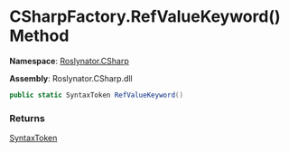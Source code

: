 # CSharpFactory\.RefValueKeyword\(\) Method

**Namespace**: [Roslynator.CSharp](../../README.md)

**Assembly**: Roslynator\.CSharp\.dll

```csharp
public static SyntaxToken RefValueKeyword()
```

### Returns

[SyntaxToken](https://docs.microsoft.com/en-us/dotnet/api/microsoft.codeanalysis.syntaxtoken)

